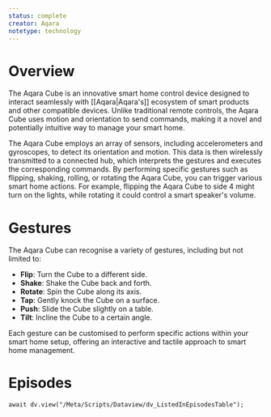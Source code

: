 ```yaml
---
status: complete
creator: Aqara
notetype: technology
---
```

# Overview
The Aqara Cube is an innovative smart home control device designed to interact seamlessly with [[Aqara|Aqara's]] ecosystem of smart products and other compatible devices. Unlike traditional remote controls, the Aqara Cube uses motion and orientation to send commands, making it a novel and potentially intuitive way to manage your smart home.

The Aqara Cube employs an array of sensors, including accelerometers and gyroscopes, to detect its orientation and motion. This data is then wirelessly transmitted to a connected hub, which interprets the gestures and executes the corresponding commands. By performing specific gestures such as flipping, shaking, rolling, or rotating the Aqara Cube, you can trigger various smart home actions. For example, flipping the Aqara Cube to side 4 might turn on the lights, while rotating it could control a smart speaker's volume.

# Gestures
The Aqara Cube can recognise a variety of gestures, including but not limited to:

- **Flip**: Turn the Cube to a different side.
- **Shake**: Shake the Cube back and forth.
- **Rotate**: Spin the Cube along its axis.
- **Tap**: Gently knock the Cube on a surface.
- **Push**: Slide the Cube slightly on a table.
- **Tilt**: Incline the Cube to a certain angle.

Each gesture can be customised to perform specific actions within your smart home setup, offering an interactive and tactile approach to smart home management.

# Episodes
```dataviewjs
await dv.view("/Meta/Scripts/Dataview/dv_ListedInEpisodesTable");
```
